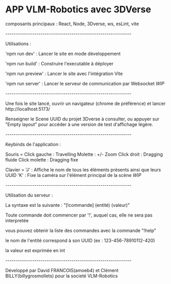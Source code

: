 # APP VLM-Robotics avec 3DVerse #

composants principaux : React, Node, 3Dverse, ws, esLint, vite

*-------------------------------------------------------------*

Utilisations :

'npm run dev' : Lancer le site en mode développement

'npm run build' : Construire l'executable à déployer

'npm run preview' : Lancer le site avec l'intégration Vite

'npm run server' : Lancer le serveur de communication par Websocket *WIP*

*-------------------------------------------------------------*

Une fois le site lancé, ouvrir un navigateur (chrome de préfèrence) et lancer http://localhost:5173/ 

Renseigner le Scene UUID du projet 3Dverse à consulter, ou appuyer sur "Empty layout" pour accéder à une version de test d'affichage légère.

*-------------------------------------------------------------*

Keybinds de l'application :

Souris =   Click gauche : Travelling
           Molette : +/- Zoom
           Click droit : Dragging fluide
           Click molette : Dragging fixe

Clavier =  'J' : Affiche le nom de tous les éléments présents ainsi que leurs UUID
           'K' : Fixe la caméra sur l'élément principal de la scène *WIP*

*-------------------------------------------------------------*

Utilisation du serveur :

La syntaxe est la suivante : "[!commande] (entité) (valeur)"

Toute commande doit commencer par '!', auquel cas, elle ne sera pas interpretée

vous pouvez obtenir la liste des commandes avec la commande "!help"

le nom de l'entité correspond à son UUID (ex : 123-456-78910112-420)

la valeur est exprimée en int

*-------------------------------------------------------------*

Développé par David FRANCOIS(amoeb4) et Clément BILLY(billygrosmollets) pour la societé VLM-Robotics
